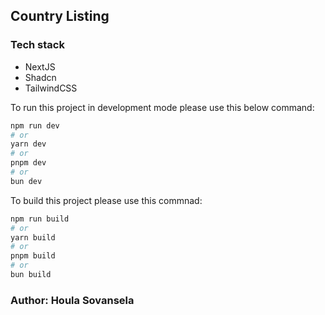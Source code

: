 ## Country Listing

### Tech stack

- NextJS
- Shadcn
- TailwindCSS

To run this project in development mode please use this below command:

```bash
npm run dev
# or
yarn dev
# or
pnpm dev
# or
bun dev
```

To build this project please use this commnad:

```bash
npm run build
# or
yarn build
# or
pnpm build
# or
bun build
```


### Author: Houla Sovansela
